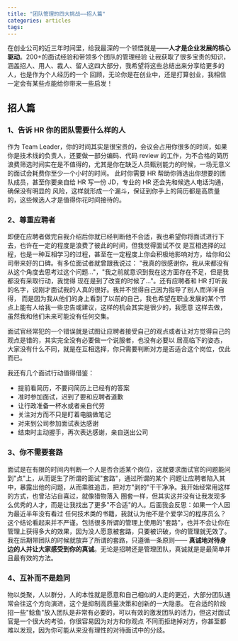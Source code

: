 ```yaml
---
title: "团队管理的四大挑战——招人篇"
categories: articles
tags:
---
```


在创业公司的近三年时间里，给我最深的一个领悟就是——**人才是企业发展的核心驱动**。200+的面试经验和带领多个团队的管理经验
让我获取了很多宝贵的知识，涵盖招人、用人、裁人、留人这四大部分，我希望将这些总结出来分享给更多的人，也是作为个人经历的一个
回顾，无论你是在创业中，还是打算创业，我相信一定会有某些点能给你带来一些启发！

## 招人篇

### 1、告诉 HR 你的团队需要什么样的人

作为 Team Leader，你的时间其实是很宝贵的，会议会占用你很多的时间，如果你是技术线的负责人，还要做一部分编码、代码 review
的工作，为不合格的简历浪费筛选时间实在是不值得的，尤其是你在缺乏人员甄别能力的时候，一场无意义的面试会耗费你至少一个小时的时间。
此时你需要 HR 帮助你筛选出你想要的团队成员，甚至你要亲自给 HR 写一份 JD，专业的 HR 还会先和候选人电话沟通，确保没有明显的
风险，这样就形成一个漏斗，保证到你手上的简历都是高质量的，这些候选人才是值得你花时间接待的。

### 2、尊重应聘者

即便在应聘者做完自我介绍后你就已经判断他不合适，我也希望你将面试进行下去，也许在一定的程度是浪费了彼此的时间，但我觉得面试不仅
是互相选择的过程，也是一种互相学习的过程，甚至在一定程度上你会积极地影响对方，给你和公司带来好的口碑。有多位面试者就曾跟我说过：
"我真的很感谢你，我从来都没有从这个角度去思考过这个问题..."，"我之前就意识到我在这方面存在不足，但是我都没有采取行动，我觉得
现在是到了改变的时候了..."。还有应聘者和 HR 打听我的名字，说刚才面试我的人真的很好。我并不觉得自己因为指导了别人而洋洋自得，
而是因为我从他们的身上看到了以前的自己，我也希望在职业发展的某个节点上能有人给我一些忠告或建议，这样的机会其实是很少的，我愿意
这样去做，虽然我和他们未来可能没有任何交集。

面试官经常犯的一个错误就是试图让应聘者接受自己的观点或者让对方觉得自己的观点是错的，其实完全没有必要做一个说服者，也没有必要以
居高临下的姿态，大家没有什么不同，就是在互相选择，你只需要判断对方是否适合这个岗位，仅此而已。

我还有几个面试行动值得借鉴：

* 提前看简历，不要问简历上已经有的答案
* 准时参加面试，迟到了要和应聘者道歉
* 让行政准备一杯水或者亲自代劳
* 关注对方而不只是盯着电脑做笔记
* 对来到公司参加面试表达感谢
* 结束时主动握手，再次表达感谢，亲自送出公司

### 3、你不需要套路

面试是在有限的时间内判断一个人是否合适某个岗位，这就要求面试官的问题能问到"点"上，从而诞生了所谓的面试"套路"，通过所谓的某个
问题让应聘者陷入其中，暴露出他的问题，从而乘胜追击，把对方"剥的"干干净净。我开始经常用这样的方式，也曾沾沾自喜过，就像猎物落入
圈套一样，但其实这并没有让我发现多么优秀的人才，而是让我找出了更多"不合适"的人。后面我会反思：如果一个人因为最近半年没有看过
任何技术类的书籍，我就认为他不是个爱学习的程序员么？这个结论看起来并不严谨。包括很多所谓的管理上使用的"套路"，也并不会让你在
管理上获得多大的效果，因为没人愿意被套路，只要被识破，你的管理就无效了。我在后期带团队的时候就放弃了所谓的套路，只遵循一条原则——
**真诚地对待身边的人并让大家感受到你的真诚**。无论是招聘还是管理团队，真诚就是是最简单并且最有效的方法。

### 4、互补而不是趋同

物以类聚，人以群分，人的本性就是愿意和自己相似的人走的更近，大部分团队通常会往这个方向演进，这个是抑制高质量决策和创新的一大隐患。
在合适的阶段招一些"鲶鱼"放入团队是非常有必要的，可以有效的激发团队的活力，但这对面试官是一个很大的考验，你很容易因为对方和你观点
不同而拒绝掉对方，你甚至都难以发现，因为你可能从来没有理性的对待面试中的分歧。

